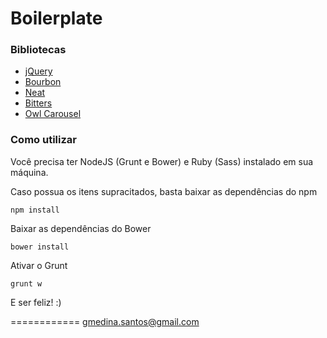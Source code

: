# Boilerplate

### Bibliotecas

- [jQuery](https://jquery.com/)
- [Bourbon](http://bourbon.io/)
- [Neat](http://neat.bourbon.io/)
- [Bitters](http://bitters.bourbon.io/)
- [Owl Carousel](http://owlgraphic.com/owlcarousel/)

### Como utilizar

Você precisa ter NodeJS (Grunt e Bower) e Ruby (Sass)
instalado em sua máquina.

Caso possua os itens supracitados,
basta baixar as dependências do npm

```shell
npm install
```

Baixar as dependências do Bower

```shell
bower install
```

Ativar o Grunt

```shell
grunt w
```

E ser feliz! :)

============
gmedina.santos@gmail.com
